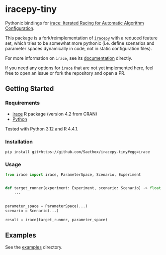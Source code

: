 # iracepy-tiny

Pythonic bindings for [irace: Iterated Racing for Automatic Algorithm Configuration](https://github.com/MLopez-Ibanez/irace).

This package is a fork/reimplementation of [`iracepy`](https://github.com/auto-optimization/iracepy) with a reduced
feature set, which tries to be somewhat more pythonic (i.e. define scenarios and parameter spaces dynamically in code,
not in static configuration files).

For more information on `irace`, see its [documentation](https://mlopez-ibanez.github.io/irace/index.html) directly.

If you need any options for `irace` that are not yet implemented here, feel free to open an issue or fork the repository and open a PR.

## Getting Started

### Requirements

- [irace](https://mlopez-ibanez.github.io/irace/) R package (version 4.2 from CRAN)
- [Python](https://www.python.org)

Tested with Python 3.12 and R 4.4.1.

### Installation

```shell
pip install git+https://github.com/Saethox/iracepy-tiny#egg=irace
```

### Usage

```python
from irace import irace, ParameterSpace, Scenario, Experiment


def target_runner(experiment: Experiment, scenario: Scenario) -> float:
    ...


parameter_space = ParameterSpace(...)
scenario = Scenario(...)

result = irace(target_runner, parameter_space)
```

## Examples

See the [examples](./examples) directory.